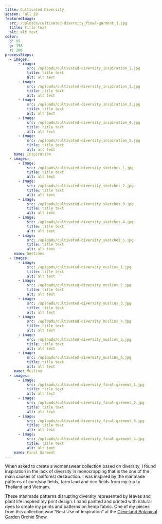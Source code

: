 ```yaml
---
title: Cultivated Diversity
season: Fall 18
featuredImage:
  src: /uploads/cultivated-diversity_final-garment_1.jpg
  title: title text
  alt: alt text
color:
  b: 85
  g: 158
  r: 200
processSteps:
  - images:
      - image:
          src: /uploads/cultivated-diversity_inspiration_1.jpg
          title: title text
          alt: alt text
      - image:
          src: /uploads/cultivated-diversity_inspiration_2.jpg
          title: title text
          alt: alt text
      - image:
          src: /uploads/cultivated-diversity_inspiration_3.jpg
          title: title text
          alt: alt text
      - image:
          src: /uploads/cultivated-diversity_inspiration_4.jpg
          title: title text
          alt: alt text
      - image:
          src: /uploads/cultivated-diversity_inspiration_5.jpg
          title: title text
          alt: alt text
    name: Inspiration
  - images:
      - image:
          src: /uploads/cultivated-diversity_sketches_1.jpg
          title: title text
          alt: alt text
      - image:
          src: /uploads/cultivated-diversity_sketches_2.jpg
          title: title text
          alt: alt text
      - image:
          src: /uploads/cultivated-diversity_sketches_3.jpg
          title: title text
          alt: alt text
      - image:
          src: /uploads/cultivated-diversity_sketches_4.jpg
          title: title text
          alt: alt text
      - image:
          src: /uploads/cultivated-diversity_sketches_5.jpg
          title: title text
          alt: alt text
    name: Sketches
  - images:
      - image:
          src: /uploads/cultivated-diversity_muslins_1.jpg
          title: title text
          alt: alt text
      - image:
          src: /uploads/cultivated-diversity_muslins_2.jpg
          title: title text
          alt: alt text
      - image:
          src: /uploads/cultivated-diversity_muslins_3.jpg
          title: title text
          alt: alt text
      - image:
          src: /uploads/cultivated-diversity_muslins_4.jpg
          title: title text
          alt: alt text
      - image:
          src: /uploads/cultivated-diversity_muslins_5.jpg
          title: title text
          alt: alt text
      - image:
          src: /uploads/cultivated-diversity_muslins_6.jpg
          title: title text
          alt: alt text
    name: Muslins
  - images:
      - image:
          src: /uploads/cultivated-diversity_final-garment_1.jpg
          title: title text
          alt: alt text
      - image:
          src: /uploads/cultivated-diversity_final-garment_2.jpg
          title: title text
          alt: alt text
      - image:
          src: /uploads/cultivated-diversity_final-garment_3.jpg
          title: title text
          alt: alt text
      - image:
          src: /uploads/cultivated-diversity_final-garment_4.jpg
          title: title text
          alt: alt text
    name: Final Garment
---
```

When asked to create a womenswear collection based on diversity, I found
 inspiration in the lack of diversity in monocropping that is the one of the main
 causes of rainforest destruction. I was inspired by the manmade patterns of
 corn/soy fields, farm land and rice fields from my trip to Thailand and Vietnam.

These manmade patterns disrupting diversity represented by leaves and plant life
 inspired my print design. I hand painted and printed with natural dyes to create
 my prints and patterns on hemp fabric. One of my pieces from this collection won
 “Best Use of Inspiration” at the [Cleveland Botanical Garden](https://cbgarden.org/orchid-mania/orchid-show/) Orchid Show.
